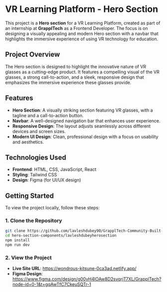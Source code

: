 # **VR Learning Platform - Hero Section**

This project is a **Hero section** for a VR Learning Platform, created as part of an internship at **GrapplTech** as a Frontend Developer. The focus is on designing a visually appealing and modern Hero section with a navbar that highlights the immersive experience of using VR technology for education.

## **Project Overview**

The Hero section is designed to highlight the innovative nature of VR glasses as a cutting-edge product. It features a compelling visual of the VR glasses, a strong call-to-action, and a sleek, responsive design that emphasizes the immersive experience these glasses provide.

## **Features**

- **Hero Section**: A visually striking section featuring VR glasses, with a tagline and a call-to-action button.
- **Navbar**: A well-designed navigation bar that enhances user experience.
- **Responsive Design**: The layout adjusts seamlessly across different devices and screen sizes.
- **Modern UI Design**: Clean, professional design with a focus on usability and aesthetics.

## **Technologies Used**

- **Frontend**: HTML, CSS, JavaScript, React
- **Styling**: Tailwind CSS
- **Design**: Figma (for UI/UX design)

## **Getting Started**

To view the project locally, follow these steps:

### **1. Clone the Repository**

```bash
git clone https://github.com/lavleshdubey90/GrapplTech-Community-Built-Web-Components.git
cd hero-section-components/lavleshdubeyherosection
npm install
npm run dev
```
### **2. View the Project**

- **Live Site URL**: https://wondrous-kitsune-0ca3ad.netlify.app/
- **Figma Design**: https://www.figma.com/design/g00vH4lOAw8D2svqrjT7XL/GrapplTech?node-id=0-1&t=gqAwTfC7CkeuSQTr-1

